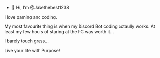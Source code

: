 - 👋 Hi, I’m @Jakethebest1238

I love gaming and coding.

My most favourite thing is when my Discord Bot coding actaully works. At least my few hours of staring at the PC was worth it...

I barely touch grass...  

Live your life with Purpose!
